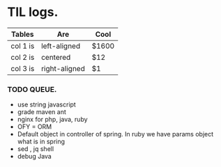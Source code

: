# TIL logs.

| Tables                       |      Are                          |  Cool                     |
|------------------------------|-----------------------------------|---------------------------|
| col 1 is                     |  left-aligned                     | $1600                     |
| col 2 is                     |    centered                       |   $12                     |
| col 3 is                     | right-aligned                     |    $1                     |


### TODO QUEUE.
- use string javascript
- grade maven ant
- nginx for php, java, ruby
- OFY = ORM
- Default object in controller of spring. In ruby we have params object what is in spring
- sed , jq shell
- debug Java

